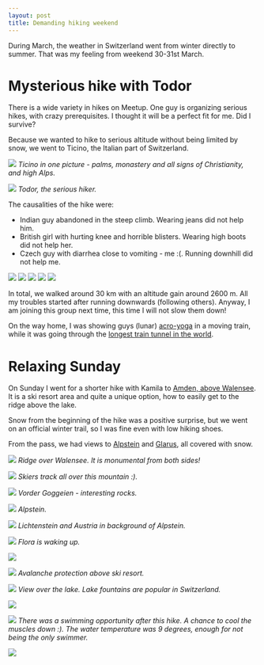 ```yaml
---
layout: post
title: Demanding hiking weekend
---
```


During March, the weather in Switzerland went from winter directly to summer. That was my feeling from weekend 30-31st March.

# Mysterious hike with Todor

There is a wide variety in hikes on Meetup. One guy is organizing serious hikes, with crazy prerequisites. I thought it will be a perfect fit for me. Did I survive?

Because we wanted to hike to serious altitude without being limited by snow, we went to Ticino, the Italian part of Switzerland.

![](https://lh3.googleusercontent.com/EfuumTa8ePoTnyTl2Rtkld-A8MSQq94dRZZYzBY76RxU-nXZz-TXoDW6wWCPcx22pmbTvHQF4DTGjCvWBYUxlIDQKy8LFj0vrHkk8NX9eGTpXZVfGToijnG3uV2aYff55YhehZArDao=w2427-h1365-no)
*Ticino in one picture - palms, monastery and all signs of Christianity, and high Alps.*

![](https://lh3.googleusercontent.com/XPDsidj3xskTz7TxZYYxjPdL3snukMabWgN0L4yrWxugMKPwP6mlJGFxXB-jrYORUjVQ0BTIJophT6T1Ib2Fbx50spxvRA4oMfl1-vwdSfzhWvi1pY9_MFx33lX-fsGUAlq4nQXzpZM=w1328-h747-no)
*Todor, the serious hiker.*

The causalities of the hike were:

* Indian guy abandoned in the steep climb. Wearing jeans did not help him.
* British girl with hurting knee and horrible blisters. Wearing high boots did not help her.
* Czech guy with diarrhea close to vomiting - me :(. Running downhill did not help me.

![](https://lh3.googleusercontent.com/--yRzvw8aAx0hTVH-K4z-QpSzkFkIoRb6zw01dnSVHrkXGVCKrDXDNvSwajCZYCt5GCpdtS5Hvaaqrv4T1KFovMx8jaHZm_eXcJtbmW6698GCbeyZ1nyIkogog2Ygj5tS2zRrnvLFdo=w2160-h1440-no)
![](https://lh3.googleusercontent.com/hxp0NBBbgiVCSbmoUGdMJ6zA4dN2usUTlWvx9G60YLz216gtQJkGVjKk1P-CUcWwY-Rdfw-K4fVN7lBZh-AfCdbGB2-F3hDfowT6WP5hTjayEBqCaYqZchYX6AUYimJf1jqdAGbCVPw=w2560-h1440-no)
![](https://lh3.googleusercontent.com/Z7qL3ChIunJIatZx4RWwLtNHpNbQ_nK6JUgdlRLRehIkSbFltkFLE2BFvZWWLULUhS7VDEk8VXY-aNZ8BsLrjIFVsf4VCv9i_OVWTI1Zz3Nu94A7VjBuQeaSj3VZQ2IpCM5zR3AE2Eo=w2560-h1440-no)
![](https://lh3.googleusercontent.com/GUrX-OC6EIQJVA_W-dIZi2KvULr5_SVdUfr6woaTZFqBrp74LxEEv3EffHS5PqvocHmpSCmsMpaAar4tmNty8x84Lc2giqbCjXVHU2jLWjqkmdqxhr9bFPzCYxEFV2HlcCqX_XvMZtI=w2560-h1440-no)
![](https://lh3.googleusercontent.com/u-JWqPrP46KlmXFM6tH-rBTgjd_C6BXQqzqu1A2ORiXwsAm12ekMK1OY6YdYhPvWOC3l0LJWKGcimCae0te8LjYlYWQ_kdQuKARe3CBnX3XGXEq_NuKsuApWKvHqNBq2Itr1xOPRjD0=w2560-h1440-no)

In total, we walked around 30 km with an altitude gain around 2600 m. All my troubles started after running downwards (following others). Anyway, I am joining this group next time, this time I will not slow them down!

On the way home, I was showing guys (lunar) [acro-yoga](https://photos.app.goo.gl/7gP2bjZmNbMDZ2ARA) in a moving train, while it was going through the [longest train tunnel in the world](https://en.wikipedia.org/wiki/Gotthard_Base_Tunnel).

# Relaxing Sunday

On Sunday I went for a shorter hike with Kamila to [Amden, above Walensee](https://en.mapy.cz/s/3qwRF). It is a ski resort area and quite a unique option, how to easily get to the ridge above the lake.

Snow from the beginning of the hike was a positive surprise, but we went on an official winter trail, so I was fine even with low hiking shoes.

From the pass, we had views to [Alpstein](https://bender250.github.io/Alpstein/) and [Glarus](https://bender250.github.io/MeetUp_Linthal/), all covered with snow.

![](https://lh3.googleusercontent.com/p7HFl5Qj1d3rt5HPLdxEE73U29LdV95H96pHknhlaRFNBQmKxKsZwenALyiQ58vqZmHSxguFQ4ODVfj423GTE4LxlfoVh5nlZcXYAlaHO8AWMz1FUrWA7Dm5iOAQuo2D7IYrHK9Nkqw=w2560-h437-no)
*Ridge over Walensee. It is monumental from both sides!*

![](https://lh3.googleusercontent.com/e2bt9rZFREtTZ17rRQbKvrxpx0H6_aFD7-rvc2a1s05oWh4a9fs4Je9Tl8t06wMZB2w5dbjVU3PzLZhJTe-2aGuuO2ONSGRjYpi3T2CdTfVdN-Xg8kpyL6HpvJPbb7uU2Sd5TZk5LUk=w2160-h1440-no)
*Skiers track all over this mountain :).*

![](https://lh3.googleusercontent.com/AG1v22LynFbtaRGJWxH-jQKSeqtmdl5VjCCQ9zGJpyiAMQSTRHY3D9QFq_EuWAOjJjLiK7_ID-wlMXc003v-cH0N7gjMgDadRZ9WXqEFHG0rL2Aw13LB42Xobi3UOZpNaEPYm-v3xWw=w2160-h1440-no)
*Vorder Goggeien - interesting rocks.*

![](https://lh3.googleusercontent.com/34jZuzUd5FgVbRaqZ5oPXSQOZXnZWFawRZowKHMSuNynkL0VhoEs9zrNgq0YGF3OtLSq4Y8AxNXbtsx7Qii-t_ESEMpmlOmWf2pFQx7vS0CiyF4jLKeZ1Ahr7A08TF1PA-KRPp5CQoI=w2160-h1440-no)
*Alpstein.*

![](https://lh3.googleusercontent.com/Osk90fM3VWqf7c0THt1R37Vg0WxB6OmmwzUM-xUZMpRs7R0qeFIwbA061JKsvre3sqWEREmnA7Kq1v2YT-xgpxdFppWxyTdiDBLA7UNy-ip25F8_HECX8elynXcZws2ud0wr9AKrnNc=w2160-h1440-no)
*Lichtenstein and Austria in background of Alpstein.*

![](https://lh3.googleusercontent.com/2_ndqgx-k0QTMEEimkX9HBD99aaDXU45P3mUDiox0MMooQDMIFBrsIDdfBDqK3ytkuoBTsj5AURghdCo1VcYcIP6H67fWVEuF7VKNkK9RzvVDg_3qBGafKgqLW1MRAZMyqrXruFAsHA=w2160-h1440-no)
*Flora is waking up.*

![](https://lh3.googleusercontent.com/XHan03CokzgTi2bmDkIvRZFrHi7u3GRwYIafyY5m54rGPsH9RHtcI9u5VPI0mDYpkW7OxzzTkbDu_yls5zwp6r5ffjpkhZUj6C2EyOdsn1kR_YBhgQOVc9Zti9pNoppwk34Ya0VZ_6g=w2160-h1440-no)

![](https://lh3.googleusercontent.com/lucVx5U29dqcDfhl86ch5u3KTTqyzGxfKKmT0bHkUtnd1rlIEfTslwtOn9j_oGzcO_hxuGvQaCZR6CS82l57Z1oBSlvlO4sfd18A-HQtYk6daGkWhL7vR5Vmh1Iw9gQ2Zv5VdrC6dSs=w2160-h1440-no)
*Avalanche protection above ski resort.*

![](https://lh3.googleusercontent.com/1MROD5aWe7xNBe-Myaya285R4eoq_-em2paxwOalCXb2w4QDcAqhcXqbLmk0zdZXUDBNVVqnLhC7cZ3bUUZx5wc98FaN0jHY4hqCxYJBJpbFyB0cjXHPuT_v8gufDF2mkljsY0hJvT4=w2160-h1440-no)
*View over the lake. Lake fountains are popular in Switzerland.*

![](https://lh3.googleusercontent.com/M7w3b1KTkT_BPBpguyMewW70BLeHGa58cvxIWvr6zWch01ctQ5VYMwXBaX2d1iFwz3iHVgHLagbDiEt4TeNJvGxckrN4X3ON1U1__4wFPp41gLCq8ua9NHcgqfgAHQBzk81tOD-fTS0=w2560-h1365-no)

![](https://lh3.googleusercontent.com/cEkkqXQhUhnZ-ZolGQELFMHoruvSzTdgfR8jSa1I-r6mn5EkWlqeBsQ8F1RrZkIH8GHwP9elH3Vz6BJ9W9XbBH29nN4oYfVOWY2TRUZ0L_9ICPvh1rF0M9mziLSOpIq-pzBe4NsyLHU=w2160-h1440-no)
*There was a swimming opportunity after this hike. A chance to cool the muscles down :). The water temperature was 9 degrees, enough for not being the only swimmer.*

![](https://lh3.googleusercontent.com/G6l_hxbM2IDyxfL_FPCvebTaVnxzENR-Imle8_SSNkYo5NcopbgAtclq-uc-Y8auzg0t0_vFbw9Ce2Q2VamvhX7StzTXz9mGVGe-8i2jhiWl8UdQBWmr8UqI3zefSpkk7F-lOEPjMuU=w2560-h755-no)

